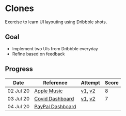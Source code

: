 # Clones

Exercise to learn UI layouting using Dribbble shots.

## Goal

- Implement two UIs from Dribbble everyday
- Refine based on feedback

## Progress

| Date      | Reference               | Attempt                    | Score |
|-----------|-------------------------|----------------------------|-------|
| 02 Jul 20 | [Apple Music][1-d]      | [v1][1-i-v1], [v2][1-i-v2] | 8     |
| 03 Jul 20 | [Covid Dashboard][2-d]  | [v1][2-i-v1], [v2][2-i-v2] | 7     |
| 04 Jul 20 | [PayPal Dashboard][3-d] |                            |       |

[1-d]: https://dribbble.com/shots/12389560-Apple-Music-Light-Theme
[1-i-v1]: http://applemusicclone.surge.sh/
[1-i-v2]: http://applemusicclone-v2.surge.sh/

[2-d]: https://dribbble.com/shots/12335745-COVID-Information-Dashboard/attachments/3951285?mode=media
[2-i-v1]: http://covid-v1.surge.sh/
[2-i-v2]: http://covid-v2-1.surge.sh

[3-d]: https://dribbble.com/shots/11465830/attachments/3082676?mode=media